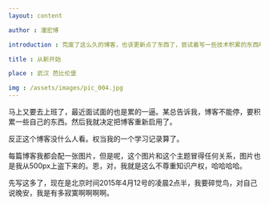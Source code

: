 ```yaml
---
layout: content

author : 潘宏博

introduction : 荒废了这么久的博客，也该更新点了东西了，尝试着写一些技术积累的东西吧。

title : 从新开始

place : 武汉 芭比伦堡

img : /assets/images/pic_004.jpg
---
```


马上又要去上班了，最近面试面的也是累的一逼。某总告诉我，博客不能停，要积累一些自己的东西。然后我就决定把博客重新启用了。

反正这个博客没什么人看。权当我的一个学习记录算了。

每篇博客我都会配一张图片，但是呢，这个图片和这个主题冒得任何关系，图片也是我从500px上盗下来的。恩，对，我就是这么不尊重知识产权，哈哈哈哈。

先写这多了，现在是北京时间2015年4月12号的凌晨2点半，我要碎觉鸟，对自己说晚安，我是有多寂寞啊啊啊啊。
  

  


